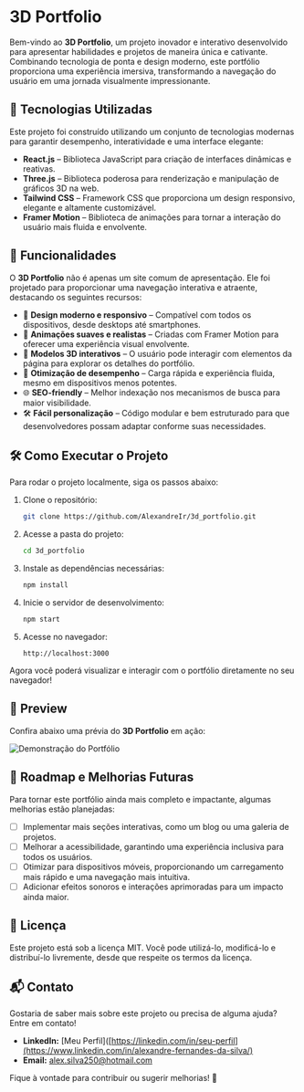 # 3D Portfolio

Bem-vindo ao **3D Portfolio**, um projeto inovador e interativo desenvolvido para apresentar habilidades e projetos de maneira única e cativante. Combinando tecnologia de ponta e design moderno, este portfólio proporciona uma experiência imersiva, transformando a navegação do usuário em uma jornada visualmente impressionante.

## 🚀 Tecnologias Utilizadas

Este projeto foi construído utilizando um conjunto de tecnologias modernas para garantir desempenho, interatividade e uma interface elegante:

- **React.js** – Biblioteca JavaScript para criação de interfaces dinâmicas e reativas.
- **Three.js** – Biblioteca poderosa para renderização e manipulação de gráficos 3D na web.
- **Tailwind CSS** – Framework CSS que proporciona um design responsivo, elegante e altamente customizável.
- **Framer Motion** – Biblioteca de animações para tornar a interação do usuário mais fluida e envolvente.

## 🎨 Funcionalidades

O **3D Portfolio** não é apenas um site comum de apresentação. Ele foi projetado para proporcionar uma navegação interativa e atraente, destacando os seguintes recursos:

- 📌 **Design moderno e responsivo** – Compatível com todos os dispositivos, desde desktops até smartphones.
- 🎥 **Animações suaves e realistas** – Criadas com Framer Motion para oferecer uma experiência visual envolvente.
- 🔄 **Modelos 3D interativos** – O usuário pode interagir com elementos da página para explorar os detalhes do portfólio.
- 🚀 **Otimização de desempenho** – Carga rápida e experiência fluida, mesmo em dispositivos menos potentes.
- 🌐 **SEO-friendly** – Melhor indexação nos mecanismos de busca para maior visibilidade.
- 🛠️ **Fácil personalização** – Código modular e bem estruturado para que desenvolvedores possam adaptar conforme suas necessidades.

## 🛠️ Como Executar o Projeto

Para rodar o projeto localmente, siga os passos abaixo:

1. Clone o repositório:
   ```bash
   git clone https://github.com/AlexandreIr/3d_portfolio.git
   ```

2. Acesse a pasta do projeto:
   ```bash
   cd 3d_portfolio
   ```

3. Instale as dependências necessárias:
   ```bash
   npm install
   ```

4. Inicie o servidor de desenvolvimento:
   ```bash
   npm start
   ```

5. Acesse no navegador:
   ```
   http://localhost:3000
   ```

Agora você poderá visualizar e interagir com o portfólio diretamente no seu navegador!

## 📸 Preview

Confira abaixo uma prévia do **3D Portfolio** em ação:

![Demonstração do Portfólio](https://via.placeholder.com/800x400)

## 📌 Roadmap e Melhorias Futuras

Para tornar este portfólio ainda mais completo e impactante, algumas melhorias estão planejadas:

- [ ] Implementar mais seções interativas, como um blog ou uma galeria de projetos.
- [ ] Melhorar a acessibilidade, garantindo uma experiência inclusiva para todos os usuários.
- [ ] Otimizar para dispositivos móveis, proporcionando um carregamento mais rápido e uma navegação mais intuitiva.
- [ ] Adicionar efeitos sonoros e interações aprimoradas para um impacto ainda maior.

## 📄 Licença

Este projeto está sob a licença MIT. Você pode utilizá-lo, modificá-lo e distribuí-lo livremente, desde que respeite os termos da licença.

## 📬 Contato

Gostaria de saber mais sobre este projeto ou precisa de alguma ajuda? Entre em contato!

- **LinkedIn:** [Meu Perfil]([https://linkedin.com/in/seu-perfil](https://www.linkedin.com/in/alexandre-fernandes-da-silva/)
- **Email:** alex.silva250@hotmail.com

Fique à vontade para contribuir ou sugerir melhorias! 🚀
